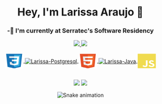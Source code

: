 <div align="center">
  <h1> Hey, I'm Larissa Araujo 🤠 </h1>
  <h3> -🌱 I'm currently at Serratec's Software Residency</h3>
</div>

<div align="center">
  <a href="https://github.com/araujolari">
  <img height="180em" src="https://github-readme-stats.vercel.app/api?username=araujolari&show_icons=true&theme=radical&include_all_commits=true&count_private=true"/>
  <img height="180em" src="https://github-readme-stats.vercel.app/api/top-langs/?username=araujolari&layout=compact&langs_count=7&theme=radical"/>
</div>
  
<div style="display: inline_block" align="center"><br>
  <img align="center" alt="Larissa-CSS" height="40" width="50" src="https://raw.githubusercontent.com/devicons/devicon/master/icons/css3/css3-original.svg">
  <img align="center" alt="Larissa-Postgresql" height="40" width="50"  src="https://cdn.jsdelivr.net/gh/devicons/devicon/icons/postgresql/postgresql-original-wordmark.svg">
  <img align="center" alt="Larissa-HTML" height="40" width="50" src="https://raw.githubusercontent.com/devicons/devicon/master/icons/html5/html5-original.svg">
  <img align="center" alt="Larissa-Java" height="40" width="50" src="https://cdn.jsdelivr.net/gh/devicons/devicon/icons/java/java-original-wordmark.svg">
  <img align="center" alt="Larissa-Js" height="40" width="50" src="https://raw.githubusercontent.com/devicons/devicon/master/icons/javascript/javascript-plain.svg">
</div>
  
##
  
<div align="center">
  <a href = "mailto: araujolarissa.rs@gmail.com"><img src="https://img.shields.io/badge/-Gmail-%23333?style=for-the-badge&logo=gmail&logoColor=white" target="_blank"></a>
  <a href="https://www.linkedin.com/in/larissa-araujo-1b5680241/" target="_blank"><img src="https://img.shields.io/badge/-LinkedIn-%230077B5?style=for-the-badge&logo=linkedin&logoColor=white" target="_blank"></a>
  
  ![Snake animation](https://github.com/araujolari/araujolari/blob/output/github-contribution-grid-snake.svg)
  
</div>
